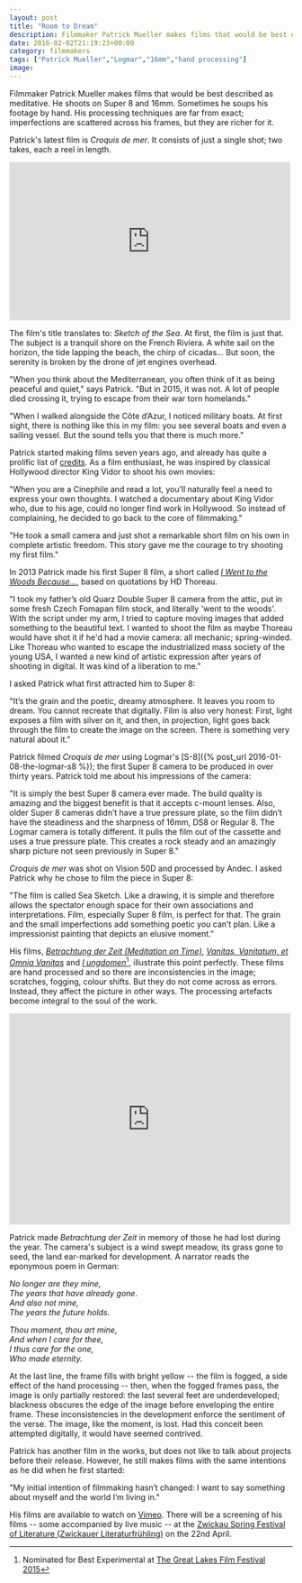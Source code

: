 ```yaml
---
layout: post
title: "Room to Dream"
description: Filmmaker Patrick Mueller makes films that would be best described as meditative.
date: 2016-02-02T21:19:23+00:00
category: filmmakers
tags: ["Patrick Mueller","Logmar","16mm","hand processing"]
image:
---
```


Filmmaker Patrick Mueller makes films that would be best described as meditative. He shoots on Super 8 and 16mm. Sometimes he soups his footage by hand. His processing techniques are far from exact; imperfections are scattered across his frames, but they are richer for it.

Patrick's latest film is *Croquis de mer*. It consists of just a single shot; two takes, each a reel in length.

<iframe src="https://player.vimeo.com/video/151583576?title=0&byline=0&portrait=0" width="500" height="281" frameborder="0" webkitallowfullscreen mozallowfullscreen allowfullscreen></iframe><br>

The film's title translates to: *Sketch of the Sea*. At first, the film is just that. The subject is a tranquil shore on the French Riviera. A white sail on the horizon, the tide lapping the beach, the chirp of cicadas… But soon, the serenity is broken by the drone of jet engines overhead.

"When you think about the Mediterranean, you often think of it as being peaceful and quiet," says Patrick. "But in 2015, it was not. A lot of people died crossing it, trying to escape from their war torn homelands." 

"When I walked alongside the Côte d’Azur, I noticed military boats. At first sight, there is nothing like this in my film: you see several boats and even a sailing vessel. But the sound tells you that there is much more."

Patrick started making films seven years ago, and already has quite a prolific list of [credits](http://www.imdb.com/name/nm4119296/). As a film enthusiast, he was inspired by classical Hollywood director King Vidor to shoot his own movies:

"When you are a Cinephile and read a lot, you’ll naturally feel a need to express your own thoughts. I watched a documentary about King Vidor who, due to his age, could no longer find work in Hollywood. So instead of complaining, he decided to go back to the core of filmmaking." 

"He took a small camera and just shot a remarkable short film on his own in complete artistic freedom. This story gave me the courage to try shooting my first film."

In 2013 Patrick made his first Super 8 film, a short called [*I Went to the Woods Because…*](https://vimeo.com/78308818), based on quotations by HD Thoreau.

"I took my father’s old Quarz Double Super 8 camera from the attic, put in some fresh Czech Fomapan film stock, and literally 'went to the woods'. With the script under my arm, I tried to capture moving images that added something to the beautiful text. I wanted to shoot the film as maybe Thoreau would have shot it if he'd had a movie camera: all mechanic; spring-winded. Like Thoreau who wanted to escape the industrialized mass society of the young USA, I wanted a new kind of artistic expression after years of shooting in digital. It was kind of a liberation to me."

I asked Patrick what first attracted him to Super 8:

"It’s the grain and the poetic, dreamy atmosphere. It leaves you room to dream. You cannot recreate that digitally. Film is also very honest: First, light exposes a film with silver on it, and then, in projection, light goes back through the film to create the image on the screen. There is something very natural about it."

Patrick filmed *Croquis de mer* using Logmar's [S-8]({% post_url 2016-01-08-the-logmar-s8 %}); the first Super 8 camera to be produced in over thirty years. Patrick told me about his impressions of the camera:

"It is simply the best Super 8 camera ever made. The build quality is amazing and the biggest benefit is that it accepts c-mount lenses. Also, older Super 8 cameras didn’t have a true pressure plate, so the film didn’t have the steadiness and the sharpness of 16mm, DS8 or Regular 8. The Logmar camera is totally different. It pulls the film out of the cassette and uses a true pressure plate. This creates a rock steady and an amazingly sharp picture not seen previously in Super 8."

*Croquis de mer* was shot on Vision 50D and processed by Andec. I asked Patrick why he chose to film the piece in Super 8:

"The film is called Sea Sketch. Like a drawing, it is simple and therefore allows the spectator enough space for their own associations and interpretations. Film, especially Super 8 film, is perfect for that. The grain and the small imperfections add something poetic you can’t plan. Like a impressionist painting that depicts an elusive moment."

His films, [*Betrachtung der Zeit (Meditation on Time)*](https://vimeo.com/112029877), [*Vanitas, Vanitatum, et Omnia Vanitas*](https://vimeo.com/album/2886171/video/110697049) and [*I ungdomen*](https://vimeo.com/album/2886171/video/119801827)[^1], illustrate this point perfectly. These films are hand processed and so there are inconsistencies in the image; scratches, fogging, colour shifts. But they do not come across as errors. Instead, they affect the picture in other ways. The processing artefacts become integral to the soul of the work.

<iframe src="https://player.vimeo.com/video/112029877?title=0&byline=0&portrait=0" width="500" height="375" frameborder="0" webkitallowfullscreen mozallowfullscreen allowfullscreen></iframe><br>

Patrick made *Betrachtung der Zeit* in memory of those he had lost during the year. The camera's subject is a wind swept meadow, its grass gone to seed, the land ear-marked for development. A narrator reads the eponymous poem in German:

*No longer are they mine,*  
*The years that have already gone*.  
*And also not mine,*  
*The years the future holds.*

*Thou moment, thou art mine,*  
*And when I care for thee,*  
*I thus care for the one,*  
*Who made eternity.*

At the last line, the frame fills with bright yellow -- the film is fogged, a side effect of the hand processing -- then, when the fogged frames pass, the image is only partially restored: the last several feet are underdeveloped; blackness obscures the edge of the image before enveloping the entire frame. These inconsistencies in the development enforce the sentiment of the verse. The image, like the moment, is lost. Had this conceit been attempted digitally, it would have seemed contrived.

Patrick has another film in the works, but does not like to talk about projects before their release. However, he still makes films with the same intentions as he did when he first started:

"My initial intention of filmmaking hasn’t changed: I want to say something about myself and the world I’m living in."  

His films are available to watch on <a href="https://vimeo.com/patrickcinema">Vimeo</a>. There will be a screening of his films -- some accompanied by live music -- at the <a href="http://www.zwickauer-literaturfruehling.de/8.html">Zwickau Spring Festival of Literature (Zwickauer Literaturfrühling)</a> on the 22nd April.

[^1]:Nominated for Best Experimental at [The Great Lakes Film Festival 2015](http://greatlakesfilmfest.com/2015-great-lakes-film-festival-nominations/)





